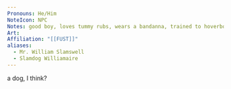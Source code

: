 ```yaml
---
Pronouns: He/Him
NoteIcon: NPC
Notes: good boy, loves tummy rubs, wears a bandanna, trained to hoverboard
Art: 
Affiliation: "[[FUST]]"
aliases:
  - Mr. William Slamswell
  - Slamdog Williamaire
---
```

a dog, I think?
